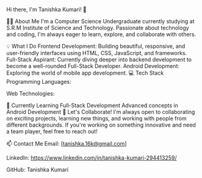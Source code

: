 Hi there, I'm Tanishka Kumari! 👋


👩‍💻 About Me
I'm a Computer Science Undergraduate currently studying at S.R.M Institute of Science and Technology. Passionate about technology and coding, I'm always eager to learn, explore, and collaborate with others.

💡 What I Do
Frontend Development: Building beautiful, responsive, and user-friendly interfaces using HTML, CSS, JavaScript, and frameworks.
Full-Stack Aspirant: Currently diving deeper into backend development to become a well-rounded Full-Stack Developer.
Android Development: Exploring the world of mobile app development.
💻 Tech Stack
Programming Languages:




Web Technologies:



🌱 Currently Learning
Full-Stack Development
Advanced concepts in Android Development
🤝 Let's Collaborate!
I'm always open to collaborating on exciting projects, learning new things, and working with people from different backgrounds. If you're working on something innovative and need a team player, feel free to reach out!

📫 Contact Me
Email: [tanishka.16k@gmail.com]

LinkedIn: https://www.linkedin.com/in/tanishka-kumari-294413259/

GitHub: Tanishka Kumari
